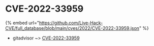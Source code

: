 # CVE-2022-33959
{% embed url="https://github.com/Live-Hack-CVE/full_database/blob/main/cves/2022/CVE-2022-33959.json" %}

* gitadvisor ~> [CVE-2022-33959](https://www.alice-snow.ru/2022/database/cve-2022-33959/cve-2022-33959-gitadvisor)